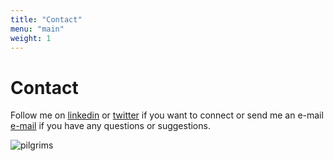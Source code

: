 ```yaml
---
title: "Contact"
menu: "main"
weight: 1
---
```


# Contact

Follow me on [linkedin](https://www.linkedin.com/in/peter-h%C3%A4fliger-89b107103/) or [twitter](https://www.twitter.com/walkagile) if you want to connect or send me an e-mail [e-mail](mailto:peterhaefliger@yahoo.com) if you have any questions or suggestions.

![pilgrims](/images/pilgrims.png)

